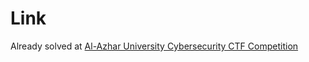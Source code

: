 # Link
Already solved at [Al-Azhar University Cybersecurity CTF Competition](https://github.com/Revers3c-Team/CTF-writeups/tree/master/CyberTalents/Competitions/Al-Azhar%20University%20Cybersecurity%20CTF%20Competition/Encipher)
